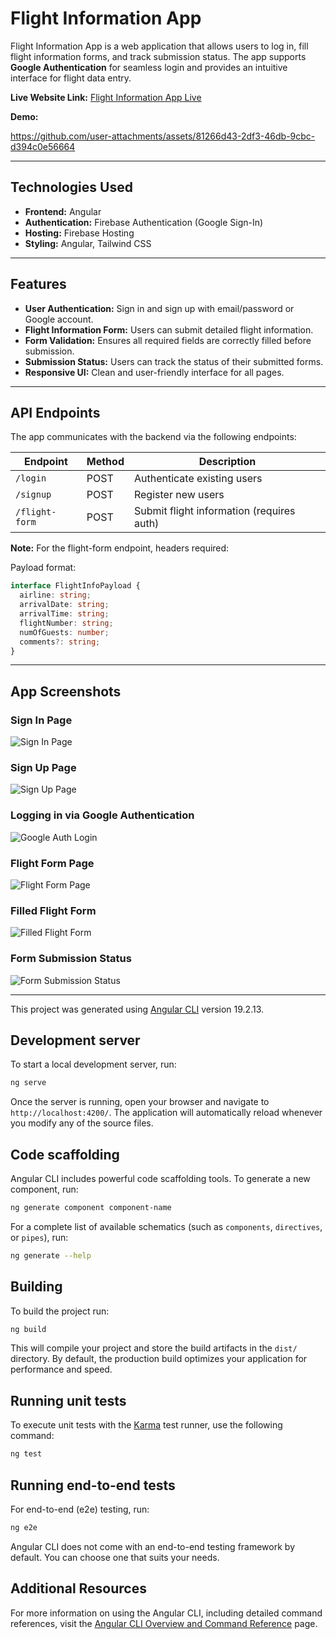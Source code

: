 # Flight Information App

Flight Information App is a web application that allows users to log in, fill flight information forms, and track submission status. The app supports **Google Authentication** for seamless login and provides an intuitive interface for flight data entry.

**Live Website Link:** [Flight Information App Live](https://flight-info-app-57f71.web.app/)

**Demo:**

https://github.com/user-attachments/assets/81266d43-2df3-46db-9cbc-d394c0e56664

---

## Technologies Used

- **Frontend:** Angular
- **Authentication:** Firebase Authentication (Google Sign-In)
- **Hosting:** Firebase Hosting
- **Styling:** Angular, Tailwind CSS

---

## Features

- **User Authentication:** Sign in and sign up with email/password or Google account.
- **Flight Information Form:** Users can submit detailed flight information.
- **Form Validation:** Ensures all required fields are correctly filled before submission.
- **Submission Status:** Users can track the status of their submitted forms.
- **Responsive UI:** Clean and user-friendly interface for all pages.

---

## API Endpoints

The app communicates with the backend via the following endpoints:

| Endpoint       | Method | Description                                      |
|----------------|--------|--------------------------------------------------|
| `/login`       | POST   | Authenticate existing users                      |
| `/signup`      | POST   | Register new users                               |
| `/flight-form` | POST   | Submit flight information (requires auth)       |

**Note:** For the flight-form endpoint, headers required:


Payload format:

```ts
interface FlightInfoPayload { 
  airline: string;
  arrivalDate: string;
  arrivalTime: string;
  flightNumber: string;
  numOfGuests: number;
  comments?: string;
}
```

---

## App Screenshots

### Sign In Page
![Sign In Page](https://github.com/user-attachments/assets/d641f276-6aee-4da7-aa3c-034cb6328a65)

### Sign Up Page
![Sign Up Page](https://github.com/user-attachments/assets/71110d2e-f5f2-4c86-b070-40f75c8f3906)

### Logging in via Google Authentication
![Google Auth Login](https://github.com/user-attachments/assets/88fdbe33-626c-45a9-9429-facac3eb1b67)

### Flight Form Page
![Flight Form Page](https://github.com/user-attachments/assets/4154219a-8eea-4b79-9c12-bc59d12332c2)

### Filled Flight Form
![Filled Flight Form](https://github.com/user-attachments/assets/51ed9bc9-3d8f-4cfc-ada1-482f87d3566c)

### Form Submission Status
![Form Submission Status](https://github.com/user-attachments/assets/843176eb-b29d-41d6-8b27-092b5fa2b72e)

---

This project was generated using [Angular CLI](https://github.com/angular/angular-cli) version 19.2.13.

## Development server

To start a local development server, run:

```bash
ng serve
```

Once the server is running, open your browser and navigate to `http://localhost:4200/`. The application will automatically reload whenever you modify any of the source files.

## Code scaffolding

Angular CLI includes powerful code scaffolding tools. To generate a new component, run:

```bash
ng generate component component-name
```

For a complete list of available schematics (such as `components`, `directives`, or `pipes`), run:

```bash
ng generate --help
```

## Building

To build the project run:

```bash
ng build
```

This will compile your project and store the build artifacts in the `dist/` directory. By default, the production build optimizes your application for performance and speed.

## Running unit tests

To execute unit tests with the [Karma](https://karma-runner.github.io) test runner, use the following command:

```bash
ng test
```

## Running end-to-end tests

For end-to-end (e2e) testing, run:

```bash
ng e2e
```

Angular CLI does not come with an end-to-end testing framework by default. You can choose one that suits your needs.

## Additional Resources

For more information on using the Angular CLI, including detailed command references, visit the [Angular CLI Overview and Command Reference](https://angular.dev/tools/cli) page.
